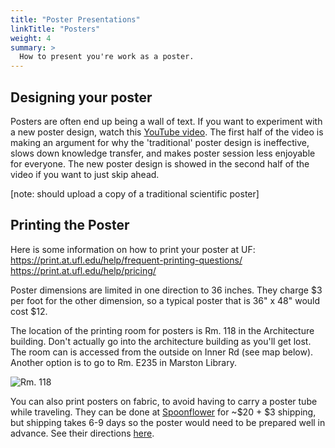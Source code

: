 ```yaml
---
title: "Poster Presentations"
linkTitle: "Posters"
weight: 4
summary: >
  How to present you're work as a poster.
---
```


## Designing your poster

Posters are often end up being a wall of text. If you want to experiment with a new poster design, watch this [YouTube video](youtu.be/1RwJbhkCA58). The first half of the video is making an argument for why the 'traditional' poster design is ineffective, slows down knowledge transfer, and makes poster session less enjoyable for everyone. The new poster design is showed in the second half of the video if you want to just skip ahead. 

[note: should upload a copy of a traditional scientific poster]

## Printing the Poster
Here is some information on how to print your poster at UF:
https://print.at.ufl.edu/help/frequent-printing-questions/
https://print.at.ufl.edu/help/pricing/

Poster dimensions are limited in one direction to 36 inches. They charge $3 per foot for the other dimension, so a typical poster that is 36" x 48" would cost $12. 

The location of the printing room for posters is Rm. 118 in the Architecture building. Don't actually go into the architecture building as you'll get lost. The room can is accessed from the outside on Inner Rd (see map below). Another option is to go to Rm. E235 in Marston Library. 

![Rm. 118](/docs/presentations/poster_print_location.png)

You can also print posters on fabric, to avoid having to carry a poster tube while traveling. They can be done at [Spoonflower](https://www.spoonflower.com/welcome) for ~$20 + $3 shipping, but shipping takes 6-9 days so the poster would need to be prepared well in advance. See their directions [here](https://support.spoonflower.com/hc/en-us/articles/204266984-How-to-Create-a-Fabric-Presentation-Poster-from-a-PowerPoint-or-PDF). 